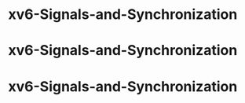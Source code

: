 # xv6-Signals-and-Synchronization
# xv6-Signals-and-Synchronization
# xv6-Signals-and-Synchronization
